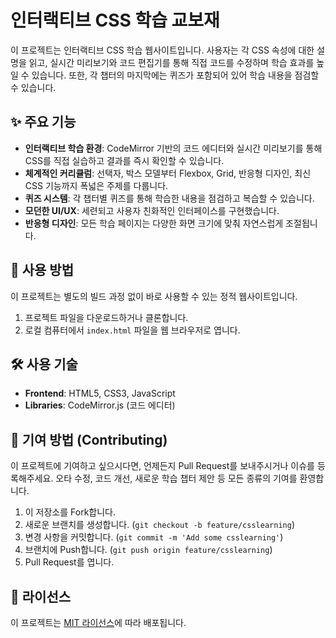 # 인터랙티브 CSS 학습 교보재

이 프로젝트는 인터랙티브 CSS 학습 웹사이트입니다. 사용자는 각 CSS 속성에 대한 설명을 읽고, 실시간 미리보기와 코드 편집기를 통해 직접 코드를 수정하며 학습 효과를 높일 수 있습니다. 또한, 각 챕터의 마지막에는 퀴즈가 포함되어 있어 학습 내용을 점검할 수 있습니다.

## ✨ 주요 기능

- **인터랙티브 학습 환경**: CodeMirror 기반의 코드 에디터와 실시간 미리보기를 통해 CSS를 직접 실습하고 결과를 즉시 확인할 수 있습니다.
- **체계적인 커리큘럼**: 선택자, 박스 모델부터 Flexbox, Grid, 반응형 디자인, 최신 CSS 기능까지 폭넓은 주제를 다룹니다.
- **퀴즈 시스템**: 각 챕터별 퀴즈를 통해 학습한 내용을 점검하고 복습할 수 있습니다.
- **모던한 UI/UX**: 세련되고 사용자 친화적인 인터페이스를 구현했습니다.
- **반응형 디자인**: 모든 학습 페이지는 다양한 화면 크기에 맞춰 자연스럽게 조절됩니다.

## 🚀 사용 방법

이 프로젝트는 별도의 빌드 과정 없이 바로 사용할 수 있는 정적 웹사이트입니다.

1. 프로젝트 파일을 다운로드하거나 클론합니다.
2. 로컬 컴퓨터에서 `index.html` 파일을 웹 브라우저로 엽니다.

## 🛠️ 사용 기술

- **Frontend**: HTML5, CSS3, JavaScript
- **Libraries**: CodeMirror.js (코드 에디터)

## 🤝 기여 방법 (Contributing)

이 프로젝트에 기여하고 싶으시다면, 언제든지 Pull Request를 보내주시거나 이슈를 등록해주세요. 오타 수정, 코드 개선, 새로운 학습 챕터 제안 등 모든 종류의 기여를 환영합니다.

1. 이 저장소를 Fork합니다.
2. 새로운 브랜치를 생성합니다. (`git checkout -b feature/csslearning`)
3. 변경 사항을 커밋합니다. (`git commit -m 'Add some csslearning'`)
4. 브랜치에 Push합니다. (`git push origin feature/csslearning`)
5. Pull Request를 엽니다.

## 📜 라이선스

이 프로젝트는 [MIT 라이선스](LICENSE)에 따라 배포됩니다.
